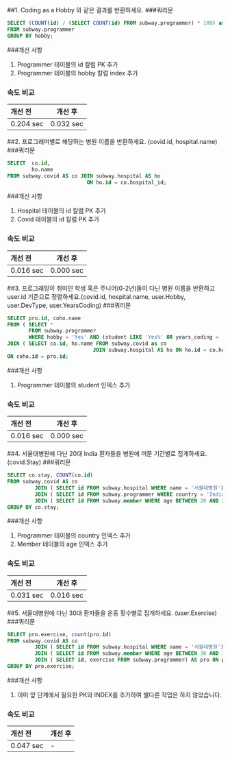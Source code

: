 ##1. Coding as a Hobby 와 같은 결과를 반환하세요.
###쿼리문
```SQL
SELECT (COUNT(id) / (SELECT COUNT(id) FROM subway.programmer) * 100) as 'Hobby' 
FROM subway.programmer
GROUP BY hobby;
```
###개선 사항
1. Programmer 테이블의 id 칼럼 PK 추가
2. Programmer 테이블의 hobby 칼럼 index 추가

### 속도 비교
|개선 전|개선 후|
|:---------|-------|
|0.204 sec | 0.032 sec|

##2. 프로그래머별로 해당하는 병원 이름을 반환하세요. (covid.id, hospital.name)
###쿼리문
```SQL
SELECT  co.id,
        ho.name
FROM subway.covid AS co	JOIN subway.hospital AS ho
                          ON ho.id = co.hospital_id;
```
###개선 사항
1. Hospital 테이블의 id 칼럼 PK 추가
2. Covid 테이블의 id 칼럼 PK 추가

### 속도 비교
|개선 전|개선 후|
|:---------|-------|
|0.016 sec | 0.000 sec|

##3. 프로그래밍이 취미인 학생 혹은 주니어(0-2년)들이 다닌 병원 이름을 반환하고 user.id 기준으로 정렬하세요.(covid.id, hospital.name, user.Hobby, user.DevType, user.YearsCoding)
###쿼리문
```SQL
SELECT pro.id, coho.name
FROM ( SELECT *
       FROM subway.programmer
       WHERE hobby = 'Yes' AND (student LIKE 'Yes%' OR years_coding = '0-2 years')) AS pro
JOIN ( SELECT co.id, ho.name FROM subway.covid as co 
                            JOIN subway.hospital AS ho ON ho.id = co.hospital_id) AS coho
ON coho.id = pro.id;
```
###개선 사항
1. Programmer 테이블의 student 인덱스 추가 

### 속도 비교
|개선 전|개선 후|
|:---------|-------|
|0.016 sec | 0.000 sec|

##4. 서울대병원에 다닌 20대 India 환자들을 병원에 머문 기간별로 집계하세요. (covid.Stay)
###쿼리문
```SQL
SELECT co.stay, COUNT(co.id)
FROM subway.covid AS co
         JOIN ( SELECT id FROM subway.hospital WHERE name = '서울대병원') AS ho ON ho.id = co.hospital_id
         JOIN ( SELECT id FROM subway.programmer WHERE country = 'India') AS pro ON pro.id = co.id
         JOIN ( SELECT id FROM subway.member WHERE age BETWEEN 20 AND 29 ) AS mem ON mem.id = co.id
GROUP BY co.stay;
```
###개선 사항
1. Programmer 테이블의 country 인덱스 추가
2. Member 테이블의 age 인덱스 추가 

### 속도 비교
|개선 전|개선 후|
|:---------|-------|
|0.031 sec | 0.016 sec|

##5. 서울대병원에 다닌 30대 환자들을 운동 횟수별로 집계하세요. (user.Exercise)
###쿼리문
```SQL
SELECT pro.exercise, count(pro.id)
FROM subway.covid AS co
         JOIN ( SELECT id FROM subway.hospital WHERE name = '서울대병원') AS ho ON ho.id = co.hospital_id
         JOIN ( SELECT id FROM subway.member WHERE age BETWEEN 30 AND 39 ) AS mem ON mem.id = co.id
         JOIN ( SELECT id, exercise FROM subway.programmer) AS pro ON pro.id = co.id
GROUP BY pro.exercise;
```
###개선 사항
1. 이미 앞 단계에서 필요한 PK와 INDEX를 추가하여 별다른 작업은 하지 않았습니다. 

### 속도 비교
|개선 전|개선 후|
|:---------|-------|
|0.047 sec | - |